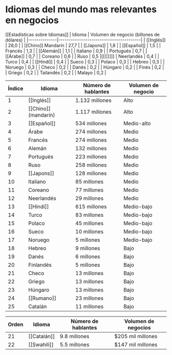 # Idiomas del mundo mas relevantes en negocios

[[Estadísticas sobre Idiomas]]
| Idioma       | Volumen de negocio (billones de dólares) |
|--------------|----------------------------------------|
| [[Inglés]]       | 28,0                                   |
| [[Chino]] Mandarín     | 27,7                                   |
| [[Japons]]      | 1,8                                    |
| [[Español]]      | 1,5                                    |
| Francés      | 1,3                                    |
| [[Alemán]]       | 1,1                                    |
| Italiano     | 0,9                                    |
| Portugués    | 0,7                                    |
| [[Árabe]]        | 0,7                                    |
| Coreano      | 0,6                                    |
| Ruso         | 0,5                                    |[[[[]]]]
| Neerlandés   | 0,4                                    |
| Turco        | 0,4                                    |
| [[Hindi]]        | 0,4                                    |
| Sueco        | 0,3                                    |
| Polaco       | 0,3                                    |
| Hebreo       | 0,3                                    |
| Noruego      | 0,3                                    |
| Checo        | 0,2                                    |
| Danés        | 0,2                                    |
| Húngaro      | 0,2                                    |
| Finés        | 0,2                                    |
| Griego       | 0,2                                    |
| Tailandés    | 0,2                                    |
| Malayo       | 0,2                                    |


| Índice | Idioma            | Número de hablantes | Volumen de negocio |
| ------ | ---------------- | ------------------ | ------------------ |
| 1      | [[Inglés]]            | 1.132 millones      | Alto               |
| 2      | [[Chino]] (mandarín)  | 1.117 millones      | Alto               |
| 3      | [[Español]]           | 534 millones        | Medio-alto         |
| 4      | Árabe             | 274 millones        | Medio              |
| 5      | Francés           | 274 millones        | Medio              |
| 6      | Alemán            | 132 millones        | Medio              |
| 7      | Portugués         | 223 millones        | Medio              |
| 8      | Ruso              | 258 millones        | Medio              |
| 9      | [[Japons]]           | 128 millones        | Medio              |
| 10     | Italiano          | 85 millones         | Medio              |
| 11     | Coreano           | 77 millones         | Medio              |
| 12     | Neerlandés        | 29 millones         | Medio              |
| 13     | [[Hindi]]             | 615 millones        | Medio-bajo         |
| 14     | Turco             | 83 millones         | Medio-bajo         |
| 15     | Polaco            | 45 millones         | Medio-bajo         |
| 16     | Sueco             | 10 millones         | Medio-bajo         |
| 17     | Noruego           | 5 millones          | Medio-bajo         |
| 18     | Hebreo            | 9 millones          | Bajo               |
| 19     | Danés             | 6 millones          | Bajo               |
| 20     | Finlandés         | 5 millones          | Bajo               |
| 21     | Checo             | 13 millones         | Bajo               |
| 22     | Griego            | 13 millones         | Bajo               |
| 23     | Húngaro           | 13 millones         | Bajo               |
| 24     | [[Rumano]]            | 23 millones         | Bajo               |
| 25     | Catalán           | 11 millones         | Bajo               |

| Orden | Idioma     | Número de hablantes | Volumen de negocios |
|-------|------------|---------------------|----------------------|
| 21    | [[Catalán]]     | 9.8 millones        | $205 mil millones      |
| 22    | [[Swahili]]     | 5.5 millones        | $147 mil millones      |
